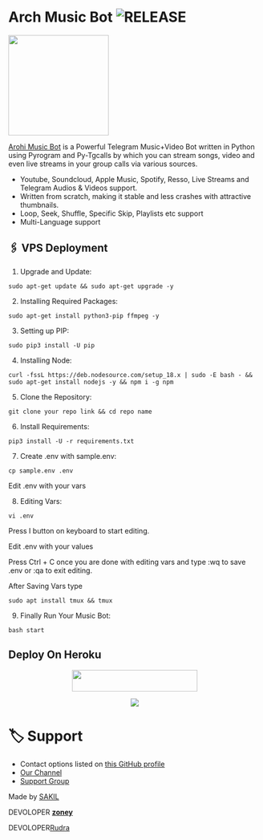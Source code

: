 

# Arch Music Bot <img src="https://img.shields.io/github/v/release/sakil000/ArohiMusicBot?color=green&logo=github&logoColor=red&style=social" alt="RELEASE">

<img src="https://telegra.ph/file/3e72df6ef787df25f008e.jpg" align="middle" width="200" height="200"/>

[Arohi Music Bot](https://t.me/UMIKO_CHAT_BOT) is a Powerful Telegram Music+Video Bot written in Python using Pyrogram and Py-Tgcalls by which you can stream songs, video and even live streams in your group calls via various sources.

* Youtube, Soundcloud, Apple Music, Spotify, Resso, Live Streams and Telegram Audios & Videos support.
* Written from scratch, making it stable and less crashes with attractive thumbnails.
* Loop, Seek, Shuffle, Specific Skip, Playlists etc support
* Multi-Language support



## 🖇 VPS Deployment

1.  Upgrade and Update:

`sudo apt-get update && sudo apt-get upgrade -y`

2. Installing Required Packages:

`sudo apt-get install python3-pip ffmpeg -y`

3. Setting up PIP:

`sudo pip3 install -U pip`

4. Installing Node:

`curl -fssL https://deb.nodesource.com/setup_18.x | sudo -E bash - && sudo apt-get install nodejs -y && npm i -g npm`

5. Clone the Repository:

`git clone your repo link && cd repo name`

6. Install Requirements:

`pip3 install -U -r requirements.txt`

7. Create .env  with sample.env:

`cp sample.env .env`

Edit .env with your vars

8. Editing Vars:

`vi .env`

Press I button on keyboard to start editing.

Edit .env with your values


Press Ctrl + C  once you are done with editing vars and type :wq to save .env or :qa to exit editing.

After Saving Vars type

`sudo apt install tmux && tmux`

9. Finally Run Your Music Bot:

`bash start`


## Deploy On Heroku

<p align="center"><a href="https://github.com/Shubhamhackn/MUSICSHUBHAM/tree/main"> <img src="https://img.shields.io/badge/Deploy%20To%20Heroku-purple?style=for-the-badge&logo=heroku" width="250" height="43"/></a></p>

<p align="center">
  <img src="https://readme-typing-svg.herokuapp.com?color=F555247&width=890&lines=𝗕𝗢𝗧+𝗜𝗦+𝗖𝗥𝗘𝗔𝗧𝗘𝗗+𝗙𝗢𝗥+𝗙𝗥𝗜𝗘𝗡𝗗+𝗪𝗜𝗧𝗛+𝗟𝗢𝗩𝗘+𝗔𝗡𝗗+𝗛𝗔𝗥𝗗𝗪𝗢𝗥𝗞+𝗕𝗬+𝗔𝗥𝗖𝗛𝗕𝗢𝗧𝗦%E2%9C%8C">
</p> 


# 🏷 Support

- Contact options listed on [this GitHub profile](https://github.com/ArchBots)
- [Our Channel](https://t.me/ArchBots)
- [Support Group](https://t.me/ARCH_SUPPORTS)

Made by [SAKIL](https://t.me/YO_UR_OFFICIAL_CRUSH)

DEVOLOPER [**zoney**](https://t.me/itszoney)

DEVOLOPER[Rudra](https://t.me/Unknown_hu_m)



